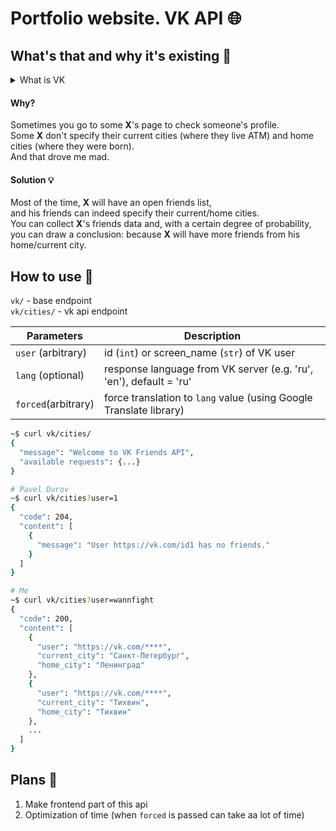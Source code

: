 # Portfolio website. VK API 🌐

## What's that and why it's existing 🤔

<details>
    <summary>What is VK</summary>
    VK - is a Russian social network, something like Facebook.
</details>

#### Why?
Sometimes you go to some **X**'s page to check someone's profile. \
Some **X** don't specify their current cities (where they live ATM) and home cities (where they were born). \
And that drove me mad.

#### Solution 💡
Most of the time, **X** will have an open friends list, \
and his friends can indeed specify their current/home cities. \
You can collect **X**'s friends data and, with a certain degree of probability, \
you can draw a conclusion: because **X** will have more friends from his home/current city.

## How to use 📄
`vk/` - base endpoint \
`vk/cities/` - vk api endpoint

| Parameters           | Description             |
|-------------------   |-------------------------|
|`user`  (arbitrary)   | id (`int`) or screen_name (`str`) of VK user |
|`lang`  (optional)    | response language from VK server (e.g. 'ru', 'en'), default = 'ru'|
|`forced`(arbitrary)   | force translation to `lang` value (using Google Translate library)|


```bash
~$ curl vk/cities/
{
  "message": "Welcome to VK Friends API",
  "available requests": {...}
}

# Pavel Durov
~$ curl vk/cities?user=1
{
  "code": 204,
  "content": [
    {
      "message": "User https://vk.com/id1 has no friends."
    }
  ]
}

# Me
~$ curl vk/cities?user=wannfight
{
  "code": 200,
  "content": [
    {
      "user": "https://vk.com/****",
      "current_city": "Санкт-Петербург",
      "home_city": "Ленинград"
    },
    {
      "user": "https://vk.com/****",
      "current_city": "Тихвин",
      "home_city": "Тихвин"
    },
    ...
  ]
} 
```

## Plans 📝
1. Make frontend part of this api
2. Optimization of time (when `forced` is passed can take aa lot of time)
